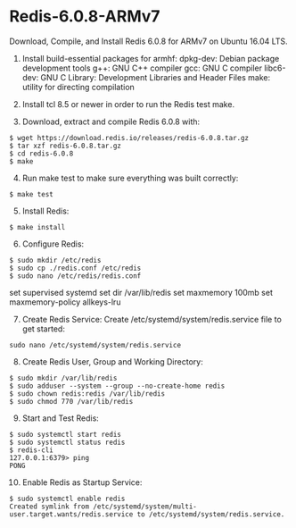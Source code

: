 # Redis-6.0.8-ARMv7
Download, Compile, and Install Redis 6.0.8 for ARMv7 on Ubuntu 16.04 LTS.

1. Install build-essential packages for armhf: 
dpkg-dev: Debian package development tools
g++: GNU C++ compiler
gcc: GNU C compiler
libc6-dev: GNU C Library: Development Libraries and Header Files
make: utility for directing compilation

2. Install tcl 8.5 or newer in order to run the Redis test make.

3. Download, extract and compile Redis 6.0.8 with:
```
$ wget https://download.redis.io/releases/redis-6.0.8.tar.gz
$ tar xzf redis-6.0.8.tar.gz
$ cd redis-6.0.8
$ make
```
4. Run make test to make sure everything was built correctly:
```
$ make test
```
5. Install Redis:
```
$ make install
```
6. Configure Redis:
```
$ sudo mkdir /etc/redis
$ sudo cp ./redis.conf /etc/redis
$ sudo nano /etc/redis/redis.conf
```
set supervised systemd
set dir /var/lib/redis
set maxmemory 100mb
set maxmemory-policy allkeys-lru

7. Create Redis Service:
Create /etc/systemd/system/redis.service file to get started:
```
sudo nano /etc/systemd/system/redis.service
```
8. Create Redis User, Group and Working Directory:
```
$ sudo mkdir /var/lib/redis
$ sudo adduser --system --group --no-create-home redis
$ sudo chown redis:redis /var/lib/redis
$ sudo chmod 770 /var/lib/redis
```
9. Start and Test Redis:
```
$ sudo systemctl start redis
$ sudo systemctl status redis
$ redis-cli
127.0.0.1:6379> ping
PONG
```
10. Enable Redis as Startup Service:
```
$ sudo systemctl enable redis
Created symlink from /etc/systemd/system/multi-user.target.wants/redis.service to /etc/systemd/system/redis.service.
```
